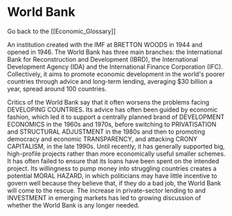 # World Bank

Go back to the [[Economic_Glossary]]


An institution created with the IMF at BRETTON WOODS in 1944 and opened in 1946. The World Bank has three main branches: the International Bank for Reconstruction and Development (IBRD), the International Development Agency (IDA) and the International Finance Corporation (IFC). Collectively, it aims to promote economic development in the world's poorer countries through advice and long-term lending, averaging $30 billion a year, spread around 100 countries.

Critics of the World Bank say that it often worsens the problems facing DEVELOPING COUNTRIES. Its advice has often been guided by economic fashion, which led it to support a centrally planned brand of DEVELOPMENT ECONOMICS in the 1960s and 1970s, before switching to PRIVATISATION and STRUCTURAL ADJUSTMENT in the 1980s and then to promoting democracy and economic TRANSPARENCY, and attacking CRONY CAPITALISM, in the late 1990s. Until recently, it has generally supported big, ­high-profile projects rather than more economically useful smaller schemes. It has often failed to ensure that its loans have been spent on the intended project. Its willingness to pump money into struggling countries creates a potential MORAL HAZARD, in which politicians may have little incentive to govern well because they believe that, if they do a bad job, the World Bank will come to the rescue. The increase in private-sector lending to and INVESTMENT in emerging markets has led to growing discussion of whether the World Bank is any longer needed.

